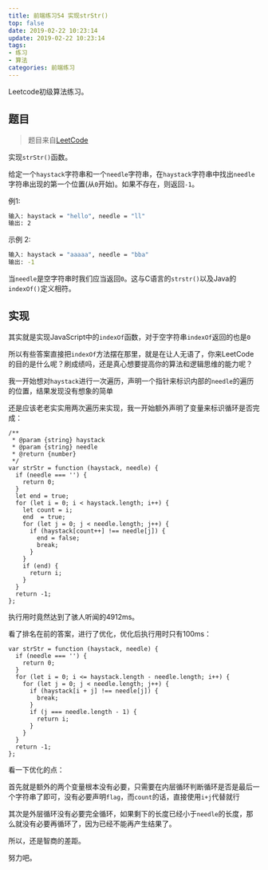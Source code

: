 ```yaml
---
title: 前端练习54 实现strStr()
top: false
date: 2019-02-22 10:23:14
update: 2019-02-22 10:23:14
tags:
- 练习
- 算法
categories: 前端练习
---
```


Leetcode初级算法练习。

<!-- more -->

## 题目

> 题目来自[LeetCode](https://leetcode-cn.com/problems/implement-strstr/)

实现`strStr()`函数。

给定一个`haystack`字符串和一个`needle`字符串，在`haystack`字符串中找出`needle`字符串出现的第一个位置(从`0`开始)。如果不存在，则返回`-1`。

例1:

```BASH
输入: haystack = "hello", needle = "ll"
输出: 2
```

示例 2:

```BASH
输入: haystack = "aaaaa", needle = "bba"
输出: -1
```
当`needle`是空字符串时我们应当返回`0`。这与C语言的`strstr()`以及Java的`indexOf()`定义相符。

## 实现

其实就是实现JavaScript中的`indexOf`函数，对于空字符串`indexOf`返回的也是`0`

所以有些答案直接把`indexOf`方法摆在那里，就是在让人无语了，你来LeetCode的目的是什么呢？刷成绩吗，还是真心想要提高你的算法和逻辑思维的能力呢？

我一开始想对`haystack`进行一次遍历，声明一个指针来标识内部的`needle`的遍历的位置，结果发现没有想象的简单

还是应该老老实实用两次遍历来实现，我一开始额外声明了变量来标识循环是否完成：

```JS
/**
 * @param {string} haystack
 * @param {string} needle
 * @return {number}
 */
var strStr = function (haystack, needle) {
  if (needle === '') {
    return 0;
  }
  let end = true;
  for (let i = 0; i < haystack.length; i++) {
    let count = i;
    end  = true;
    for (let j = 0; j < needle.length; j++) {
      if (haystack[count++] !== needle[j]) {
        end = false;
        break;
      }
    }
    if (end) {
      return i;
    }
  }
  return -1;
};
```
执行用时竟然达到了骇人听闻的4912ms。

看了排名在前的答案，进行了优化，优化后执行用时只有100ms：

```JS
var strStr = function (haystack, needle) {
  if (needle === '') {
    return 0;
  }
  for (let i = 0; i <= haystack.length - needle.length; i++) {
    for (let j = 0; j < needle.length; j++) {
      if (haystack[i + j] !== needle[j]) {
        break;
      }
      if (j === needle.length - 1) {
        return i;
      }
    }
  }
  return -1;
};
```
看一下优化的点：

首先就是额外的两个变量根本没有必要，只需要在内层循环判断循环是否是最后一个字符串了即可，没有必要声明`flag`，而`count`的话，直接使用`i+j`代替就行

其次是外层循环没有必要完全循环，如果剩下的长度已经小于`needle`的长度，那么就没有必要再循环了，因为已经不能再产生结果了。

所以，还是智商的差距。

努力吧。
